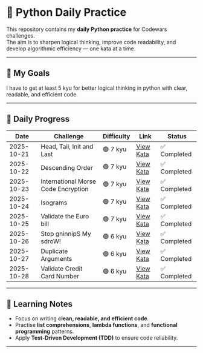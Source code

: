 # 🐍 Python Daily Practice

This repository contains my **daily Python practice** for Codewars challenges.  
The aim is to sharpen logical thinking, improve code readability, and develop algorithmic efficiency — one kata at a time.

---

## 🎯 My Goals
I have to get at least 5 kyu for better logical thinking in python with clear, readable, and efficient code.

---

## 📅 Daily Progress
| Date | Challenge | Difficulty | Link | Status |
|------|------------|-------------|------|---------|
| 2025-10-21 | Head, Tail, Init and Last | 🟢 7 kyu | [View Kata](https://www.codewars.com/kata/54592a5052756d5c5d0009c3) | ✅ Completed |
| 2025-10-22 | Descending Order | 🟢 7 kyu | [View Kata](https://www.codewars.com/kata/5467e4d82edf8bbf40000155) | ✅ Completed |
| 2025-10-23 | International Morse Code Encryption | 🟢 7 kyu | [View Kata](https://www.codewars.com/kata/55b8c0276a7930249e00003c) | ✅ Completed |
| 2025-10-24 | Isograms | 🟢 7 kyu | [View Kata](https://www.codewars.com/kata/54ba84be607a92aa900000f1) | ✅ Completed |
| 2025-10-25 | Validate the Euro bill | 🟢 7 kyu | [View Kata](https://www.codewars.com/kata/67fb86b6564f0bd70dc615b1) | ✅ Completed |
| 2025-10-26 | Stop gninnipS My sdroW! | 🟢 6 kyu | [View Kata](https://www.codewars.com/kata/5264d2b162488dc400000001) | ✅ Completed |
| 2025-10-27 | Duplicate Arguments | 🟢 6 kyu | [View Kata](https://www.codewars.com/kata/520d9c27e9940532eb00018e) | ✅ Completed |
| 2025-10-28 | Validate Credit Card Number | 🟢 6 kyu | [View Kata](https://www.codewars.com/kata/5418a1dd6d8216e18a0012b2) | ✅ Completed |

---

## 🧠 Learning Notes
- Focus on writing **clean, readable, and efficient code**.  
- Practise **list comprehensions**, **lambda functions**, and **functional programming** patterns.  
- Apply **Test-Driven Development (TDD)** to ensure code reliability.  

---
